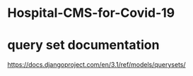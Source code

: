 # Hospital-CMS-for-Covid-19

# query set documentation

https://docs.djangoproject.com/en/3.1/ref/models/querysets/